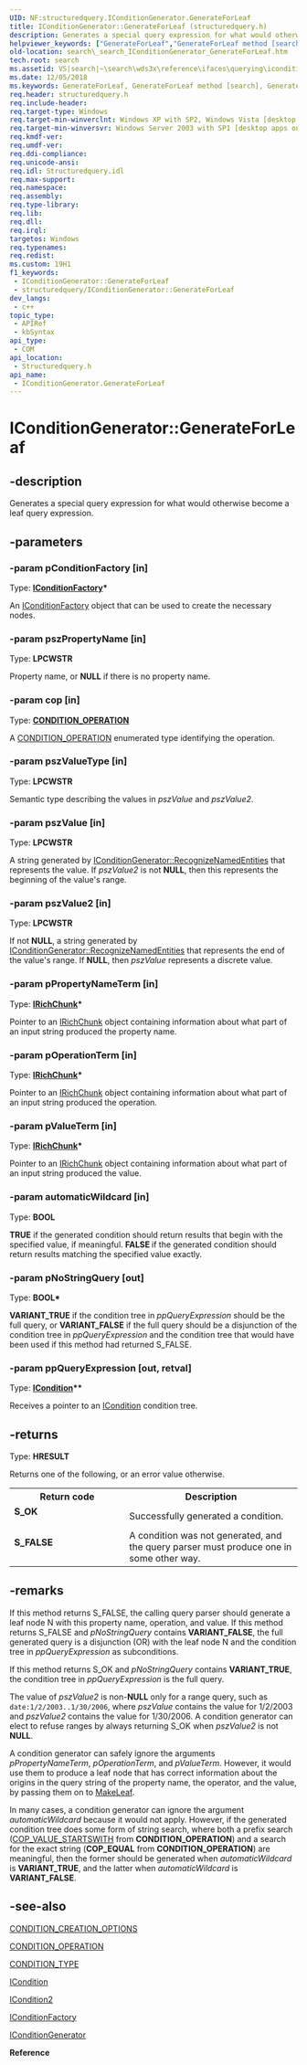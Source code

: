 ```yaml
---
UID: NF:structuredquery.IConditionGenerator.GenerateForLeaf
title: IConditionGenerator::GenerateForLeaf (structuredquery.h)
description: Generates a special query expression for what would otherwise become a leaf query expression.
helpviewer_keywords: ["GenerateForLeaf","GenerateForLeaf method [search]","GenerateForLeaf method [search]","IConditionGenerator interface","IConditionGenerator interface [search]","GenerateForLeaf method","IConditionGenerator.GenerateForLeaf","IConditionGenerator::GenerateForLeaf","_search_IConditionGenerator_GenerateForLeaf","search._search_IConditionGenerator_GenerateForLeaf","structuredquery/IConditionGenerator::GenerateForLeaf"]
old-location: search\_search_IConditionGenerator_GenerateForLeaf.htm
tech.root: search
ms.assetid: VS|search|~\search\wds3x\reference\ifaces\querying\iconditiongenerator\generateforleaf.htm
ms.date: 12/05/2018
ms.keywords: GenerateForLeaf, GenerateForLeaf method [search], GenerateForLeaf method [search],IConditionGenerator interface, IConditionGenerator interface [search],GenerateForLeaf method, IConditionGenerator.GenerateForLeaf, IConditionGenerator::GenerateForLeaf, _search_IConditionGenerator_GenerateForLeaf, search._search_IConditionGenerator_GenerateForLeaf, structuredquery/IConditionGenerator::GenerateForLeaf
req.header: structuredquery.h
req.include-header: 
req.target-type: Windows
req.target-min-winverclnt: Windows XP with SP2, Windows Vista [desktop apps only]
req.target-min-winversvr: Windows Server 2003 with SP1 [desktop apps only]
req.kmdf-ver: 
req.umdf-ver: 
req.ddi-compliance: 
req.unicode-ansi: 
req.idl: Structuredquery.idl
req.max-support: 
req.namespace: 
req.assembly: 
req.type-library: 
req.lib: 
req.dll: 
req.irql: 
targetos: Windows
req.typenames: 
req.redist: 
ms.custom: 19H1
f1_keywords:
 - IConditionGenerator::GenerateForLeaf
 - structuredquery/IConditionGenerator::GenerateForLeaf
dev_langs:
 - c++
topic_type:
 - APIRef
 - kbSyntax
api_type:
 - COM
api_location:
 - Structuredquery.h
api_name:
 - IConditionGenerator.GenerateForLeaf
---
```


# IConditionGenerator::GenerateForLeaf


## -description

Generates a special query expression for what would otherwise become a leaf query expression.

## -parameters

### -param pConditionFactory [in]

Type: <b><a href="https://docs.microsoft.com/windows/desktop/api/structuredquery/nn-structuredquery-iconditionfactory">IConditionFactory</a>*</b>

An <a href="https://docs.microsoft.com/windows/desktop/api/structuredquery/nn-structuredquery-iconditionfactory">IConditionFactory</a> object that can be used to create the necessary nodes.

### -param pszPropertyName [in]

Type: <b>LPCWSTR</b>

Property name, or <b>NULL</b> if there is no property name.

### -param cop [in]

Type: <b><a href="/windows/win32/api/structuredquerycondition/ne-structuredquerycondition-condition_operation">CONDITION_OPERATION</a></b>

A <a href="/windows/win32/api/structuredquerycondition/ne-structuredquerycondition-condition_operation">CONDITION_OPERATION</a> enumerated type identifying the operation.

### -param pszValueType [in]

Type: <b>LPCWSTR</b>

Semantic type describing the values in <i>pszValue</i> and <i>pszValue2</i>.

### -param pszValue [in]

Type: <b>LPCWSTR</b>

A string generated by <a href="https://docs.microsoft.com/windows/desktop/api/structuredquery/nf-structuredquery-iconditiongenerator-recognizenamedentities">IConditionGenerator::RecognizeNamedEntities</a> that represents the value. If <i>pszValue2</i> is not <b>NULL</b>, then this represents the beginning of the value's range.

### -param pszValue2 [in]

Type: <b>LPCWSTR</b>

If not <b>NULL</b>, a string generated by <a href="https://docs.microsoft.com/windows/desktop/api/structuredquery/nf-structuredquery-iconditiongenerator-recognizenamedentities">IConditionGenerator::RecognizeNamedEntities</a> that represents the end of the value's range. If <b>NULL</b>, then <i>pszValue</i> represents a discrete value.

### -param pPropertyNameTerm [in]

Type: <b><a href="https://docs.microsoft.com/windows/desktop/api/structuredquerycondition/nn-structuredquerycondition-irichchunk">IRichChunk</a>*</b>

Pointer to an <a href="https://docs.microsoft.com/windows/desktop/api/structuredquerycondition/nn-structuredquerycondition-irichchunk">IRichChunk</a> object containing information about what part of an input string produced the property name.

### -param pOperationTerm [in]

Type: <b><a href="https://docs.microsoft.com/windows/desktop/api/structuredquerycondition/nn-structuredquerycondition-irichchunk">IRichChunk</a>*</b>

Pointer to an <a href="https://docs.microsoft.com/windows/desktop/api/structuredquerycondition/nn-structuredquerycondition-irichchunk">IRichChunk</a> object containing information about what part of an input string produced the operation.

### -param pValueTerm [in]

Type: <b><a href="https://docs.microsoft.com/windows/desktop/api/structuredquerycondition/nn-structuredquerycondition-irichchunk">IRichChunk</a>*</b>

Pointer to an <a href="https://docs.microsoft.com/windows/desktop/api/structuredquerycondition/nn-structuredquerycondition-irichchunk">IRichChunk</a> object containing information about what part of an input string produced the value.

### -param automaticWildcard [in]

Type: <b>BOOL</b>

<b>TRUE</b> if the generated condition should return results that begin with the specified value, if meaningful. <b>FALSE </b> if the generated condition should return results matching the specified value exactly.

### -param pNoStringQuery [out]

Type: <b>BOOL*</b>

<b>VARIANT_TRUE</b> if the condition tree in <i>ppQueryExpression</i> should be the full query, or <b>VARIANT_FALSE</b> if the full query should be a disjunction of the condition tree in <i>ppQueryExpression</i> and the condition tree that would have been used if this method had returned S_FALSE.

### -param ppQueryExpression [out, retval]

Type: <b><a href="https://docs.microsoft.com/windows/desktop/api/structuredquerycondition/nn-structuredquerycondition-icondition">ICondition</a>**</b>

Receives a pointer to an <a href="https://docs.microsoft.com/windows/desktop/api/structuredquerycondition/nn-structuredquerycondition-icondition">ICondition</a> condition tree.

## -returns

Type: <b>HRESULT</b>

Returns one of the following, or an error value otherwise. 
            

<table>
<tr>
<th>Return code</th>
<th>Description</th>
</tr>
<tr>
<td width="40%">
<dl>
<dt><b>S_OK</b></dt>
</dl>
</td>
<td width="60%">
Successfully generated a condition.

</td>
</tr>
<tr>
<td width="40%">
<dl>
<dt><b>S_FALSE</b></dt>
</dl>
</td>
<td width="60%">
A condition was not generated, and the query parser must produce one in some other way.

</td>
</tr>
</table>

## -remarks

If this method returns S_FALSE, the calling query parser should generate a leaf node N with this property name, operation, and value. If this method returns S_FALSE and <i>pNoStringQuery</i> contains <b>VARIANT_FALSE</b>, the full generated query is a disjunction (OR) with the leaf node N and the condition tree in <i>ppQueryExpression</i> as subconditions.

If this method returns S_OK and <i>pNoStringQuery</i> contains <b>VARIANT_TRUE</b>, the condition tree in <i>ppQueryExpression</i> is the full query.

The value of <i>pszValue2</i> is non-<b>NULL</b> only for a range query, such as <code>date:1/2/2003..1/30/2006</code>, where <i>pszValue</i> contains the value for 1/2/2003 and <i>pszValue2</i> contains the value for 1/30/2006. A condition generator can elect to refuse ranges by always returning S_OK when <i>pszValue2</i> is not <b>NULL</b>.

A condition generator can safely ignore the arguments <i>pPropertyNameTerm</i>, <i>pOperationTerm</i>, and <i>pValueTerm</i>. However, it would use them to produce a leaf node that has correct information about the origins in the query string of the property name, the operator, and the value, by passing them on to <a href="https://docs.microsoft.com/windows/desktop/api/structuredquery/nf-structuredquery-iconditionfactory-makeleaf">MakeLeaf</a>.

In many cases, a condition generator can ignore the argument <i>automaticWildcard</i> because it would not apply. However, if the generated condition tree does some form of string search, where both a prefix search (<a href="/windows/win32/api/structuredquerycondition/ne-structuredquerycondition-condition_operation">COP_VALUE_STARTSWITH</a> from <b>CONDITION_OPERATION</b>) and a search for the exact string (<b>COP_EQUAL</b> from <b>CONDITION_OPERATION</b>) are meaningful, then the former should be generated when <i>automaticWildcard</i> is <b>VARIANT_TRUE</b>, and the latter when <i>automaticWildcard</i> is <b>VARIANT_FALSE</b>.

## -see-also

<a href="https://docs.microsoft.com/windows/desktop/api/structuredquery/ne-structuredquery-condition_creation_options">CONDITION_CREATION_OPTIONS</a>



<a href="/windows/win32/api/structuredquerycondition/ne-structuredquerycondition-condition_operation">CONDITION_OPERATION</a>



<a href="/windows/win32/api/structuredquerycondition/ne-structuredquerycondition-condition_type">CONDITION_TYPE</a>



<a href="https://docs.microsoft.com/windows/desktop/api/structuredquerycondition/nn-structuredquerycondition-icondition">ICondition</a>



<a href="https://docs.microsoft.com/windows/desktop/api/structuredquerycondition/nn-structuredquerycondition-icondition2">ICondition2</a>



<a href="https://docs.microsoft.com/windows/desktop/api/structuredquery/nn-structuredquery-iconditionfactory">IConditionFactory</a>



<a href="https://docs.microsoft.com/windows/desktop/api/structuredquery/nn-structuredquery-iconditiongenerator">IConditionGenerator</a>



<b>Reference</b>

